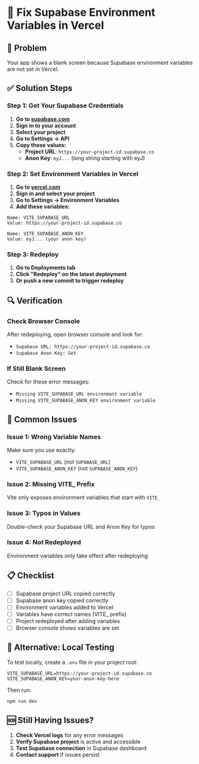 # 🔧 Fix Supabase Environment Variables in Vercel

## 🚨 Problem
Your app shows a blank screen because Supabase environment variables are not set in Vercel.

## ✅ Solution Steps

### Step 1: Get Your Supabase Credentials

1. **Go to [supabase.com](https://supabase.com)**
2. **Sign in to your account**
3. **Select your project**
4. **Go to Settings → API**
5. **Copy these values:**
   - **Project URL**: `https://your-project-id.supabase.co`
   - **Anon Key**: `eyJ...` (long string starting with eyJ)

### Step 2: Set Environment Variables in Vercel

1. **Go to [vercel.com](https://vercel.com)**
2. **Sign in and select your project**
3. **Go to Settings → Environment Variables**
4. **Add these variables:**

```
Name: VITE_SUPABASE_URL
Value: https://your-project-id.supabase.co

Name: VITE_SUPABASE_ANON_KEY
Value: eyJ... (your anon key)
```

### Step 3: Redeploy

1. **Go to Deployments tab**
2. **Click "Redeploy" on the latest deployment**
3. **Or push a new commit to trigger redeploy**

## 🔍 Verification

### Check Browser Console
After redeploying, open browser console and look for:
- `Supabase URL: https://your-project-id.supabase.co`
- `Supabase Anon Key: Set`

### If Still Blank Screen
Check for these error messages:
- `Missing VITE_SUPABASE_URL environment variable`
- `Missing VITE_SUPABASE_ANON_KEY environment variable`

## 🚨 Common Issues

### Issue 1: Wrong Variable Names
Make sure you use exactly:
- `VITE_SUPABASE_URL` (not `SUPABASE_URL`)
- `VITE_SUPABASE_ANON_KEY` (not `SUPABASE_ANON_KEY`)

### Issue 2: Missing VITE_ Prefix
Vite only exposes environment variables that start with `VITE_`

### Issue 3: Typos in Values
Double-check your Supabase URL and Anon Key for typos

### Issue 4: Not Redeployed
Environment variables only take effect after redeploying

## 📋 Checklist

- [ ] Supabase project URL copied correctly
- [ ] Supabase anon key copied correctly
- [ ] Environment variables added to Vercel
- [ ] Variables have correct names (VITE_ prefix)
- [ ] Project redeployed after adding variables
- [ ] Browser console shows variables are set

## 🔧 Alternative: Local Testing

To test locally, create a `.env` file in your project root:

```env
VITE_SUPABASE_URL=https://your-project-id.supabase.co
VITE_SUPABASE_ANON_KEY=your-anon-key-here
```

Then run:
```bash
npm run dev
```

## 🆘 Still Having Issues?

1. **Check Vercel logs** for any error messages
2. **Verify Supabase project** is active and accessible
3. **Test Supabase connection** in Supabase dashboard
4. **Contact support** if issues persist
